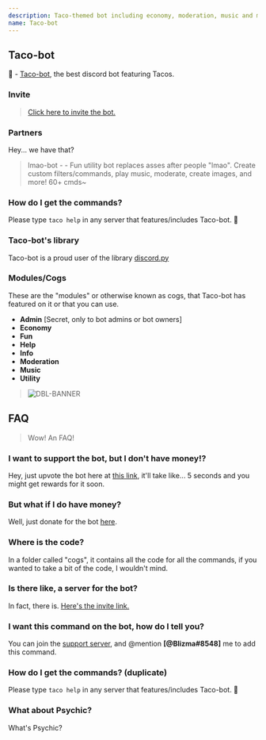 ```yaml
---
description: Taco-themed bot including economy, moderation, music and more.
name: Taco-bot
---
```


## Taco-bot
🌮 - [Taco-bot](https://discordbots.org/bot/511400985596395521), the best discord bot featuring Tacos.

### Invite
> [Click here to invite the bot.](https://discordapp.com/oauth2/authorize?client_id=511400985596395521&permissions=2146958847&scope=bot)

### Partners
Hey... we have that?
<!-- Do not link to crap bot lists (7coil) -->
> lmao-bot - <!-- [Vote](https://discordbots.org/bot/459432854821142529/vote) | [DBL](https://discordbots.org/bot/459432854821142529) --> - Fun utility bot replaces asses after people "lmao". Create custom filters/commands, play music, moderate, create images, and more! 60+ cmds~

### How do I get the commands?
Please type `taco help` in any server that features/includes Taco-bot. 🌮

### Taco-bot's library
Taco-bot is a proud user of the library [discord.py](https://github.com/Rapptz/discord.py)

### Modules/Cogs
These are the "modules" or otherwise known as cogs, that Taco-bot has featured on it or that you can use.
- **Admin** [Secret, only to bot admins or bot owners]
- **Economy**
- **Fun**
- **Help**
- **Info**
- **Moderation**
- **Music**
- **Utility**

> ![DBL-BANNER](https://discordbots.org/api/widget/511400985596395521.svg)

## FAQ 
> Wow! An FAQ!

### I want to support the bot, but I don't have money!?
Hey, just upvote the bot here at [this link](https://discordbots.org/bot/511400985596395521/vote), it'll take like... 5 seconds and you might get rewards for it soon.

### But what if I do have money?
Well, just donate for the bot [here](https://donatebot.io/checkout/511408386982543361).

### Where is the code?
In a folder called "cogs", it contains all the code for all the commands, if you wanted to take a bit of the code, I wouldn't mind.

### Is there like, a server for the bot?
In fact, there is. [Here's the invite link.](https://discord.gg/payjdYy)

### I want this command on the bot, how do I tell you?
You can join the [support server](https://discord.gg/payjdYy), and @mention **[@Blizma#8548]** me to add this command.

### How do I get the commands? (duplicate)
Please type `taco help` in any server that features/includes Taco-bot. 🌮

### What about Psychic?
What's Psychic?


